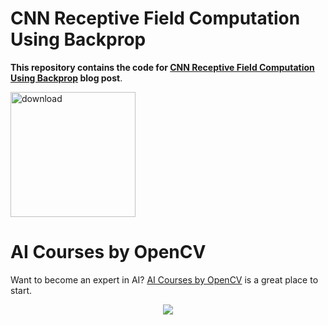 # CNN Receptive Field Computation Using Backprop

**This repository contains the code for [CNN Receptive Field Computation Using Backprop](https://www.learnopencv.com/cnn-receptive-field-computation-using-backprop/) blog post**.

[<img src="https://learnopencv.com/wp-content/uploads/2022/07/download-button-e1657285155454.png" alt="download" width="200">](https://www.dropbox.com/sh/iafvp8h5vr2fxqu/AAD6XW8VB7u_TKjZV8gCWobKa?dl=1)

# AI Courses by OpenCV

Want to become an expert in AI? [AI Courses by OpenCV](https://opencv.org/courses/) is a great place to start. 

<a href="https://opencv.org/courses/">
<p align="center"> 
<img src="https://learnopencv.com/wp-content/uploads/2023/01/AI-Courses-By-OpenCV-Github.png">
</p>
</a>
